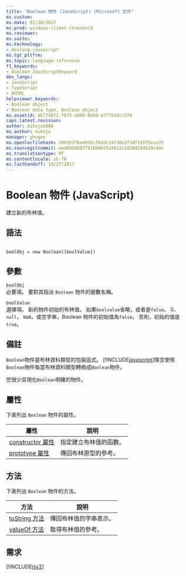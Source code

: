 ```yaml
---
title: "Boolean 物件 (JavaScript) |Microsoft 文件"
ms.custom: 
ms.date: 01/18/2017
ms.prod: windows-client-threshold
ms.reviewer: 
ms.suite: 
ms.technology:
- devlang-javascript
ms.tgt_pltfrm: 
ms.topic: language-reference
f1_keywords:
- boolean_JavaScriptKeyword
dev_langs:
- JavaScript
- TypeScript
- DHTML
helpviewer_keywords:
- Boolean object
- Boolean data type, Boolean object
ms.assetid: d67748f2-7bf5-4889-8269-e777616cc5f0
caps.latest.revision: 
author: mikejo5000
ms.author: mikejo
manager: ghogen
ms.openlocfilehash: 20695376e4935cf6ddc34f30e373df19575ece3f
ms.sourcegitcommit: aadb9588877418b8b55a5612c1d3842d4520ca4c
ms.translationtype: MT
ms.contentlocale: zh-TW
ms.lasthandoff: 10/27/2017
---
```

# <a name="boolean-object-javascript"></a>Boolean 物件 (JavaScript)
建立新的布林值。  
  
## <a name="syntax"></a>語法  
  
```  
  
boolObj = new Boolean([boolValue])  
```  
  
## <a name="parameters"></a>參數  
 `boolObj`  
 必要項。 要對其指派 `Boolean` 物件的變數名稱。  
  
 `boolValue`  
 選擇項。 新的物件初始的布林值。 如果`boolvalue`省略，或者是`false`、 0、 `null`， `NaN`，或空字串，Boolean 物件的初始值為`false`。 否則，初始的值是`true`。  
  
## <a name="remarks"></a>備註  
 `Boolean`物件是布林資料類型的包裝函式。 [!INCLUDE[javascript](../../javascript/includes/javascript-md.md)]隱含使用`Boolean`物件每當布林資料類型轉換成`Boolean`物件。  
  
 您很少具現化`Boolean`明確的物件。  
  
## <a name="properties"></a>屬性  
 下表列出 `Boolean` 物件的屬性。  
  
|屬性|說明|  
|--------------|-----------------|  
|[constructor 屬性](../../javascript/reference/constructor-property-boolean.md)|指定建立布林值的函數。|  
|[prototype 屬性](../../javascript/reference/prototype-property-boolean.md)|傳回布林原型的參考。|  
  
<a name="js56jsobjarraymeth"></a>   
## <a name="methods"></a>方法  
 下表列出 `Boolean` 物件的方法。  
  
|方法|說明|  
|------------|-----------------|  
|[toString 方法](../../javascript/reference/tostring-method-boolean-1.md)|傳回布林值的字串表示。|  
|[valueOf 方法](../../javascript/reference/valueof-method-boolean.md)|取得布林值的參考。|  
  
## <a name="requirements"></a>需求  
 [!INCLUDE[jsv2](../../javascript/reference/includes/jsv2-md.md)]